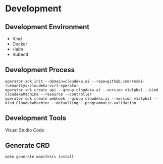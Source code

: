 # Development

## Development Environment

- Kind 
- Docker
- Helm
- Kubectl

## Development Process

```
operator-sdk init --domain=cloudeka.ai --repo=github.com/reski-rukmantiyo/cloudeka-virt-operator
operator-sdk create api --group cloudeka.ai --version v1alpha1 --kind CloudekaMachine --resource --controller
operator-sdk create webhook --group cloudeka.ai --version v1alpha1 --kind CloudekaMachine --defaulting --programmatic-validation
```

## Development Tools

Visual Studio Code

## Generate CRD

```
make generate manifests install
```